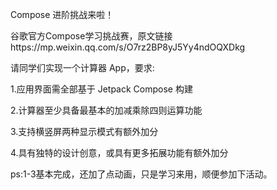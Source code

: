 Compose 进阶挑战来啦！

谷歌官方Compose学习挑战赛，原文链接https://mp.weixin.qq.com/s/O7rz2BP8yJ5Yy4ndOQXDkg

请同学们实现一个计算器 App，要求:

1.应用界面需全部基于 Jetpack Compose 构建

2.计算器至少具备最基本的加减乘除四则运算功能

3.支持横竖屏两种显示模式有额外加分

4.具有独特的设计创意，或具有更多拓展功能有额外加分

ps:1-3基本完成，还加了点动画，只是学习来用，顺便参加下活动。
